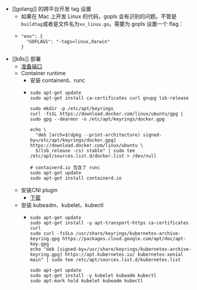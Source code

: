 - [[golang]] 的跨平台开发 tag 设置
	- 如果在 Mac 上开发 Linux 的代码，gopls 会有识别的问题。不管是`buildtag`或者是文件名为`xx_linux.go`。需要为 gopls 设置一个 flag：
	- ```
	  "env": {
	  	"GOFLAGS": "-tags=linux,darwin"
	  }
	  ```
- [[k8s]] 部署
	- [准备端口](https://kubernetes.io/zh-cn/docs/reference/ports-and-protocols/)
	- Container runtime
		- 安装 containerd、runc
		- ```
		  sudo apt-get update
		  sudo apt-get install ca-certificates curl gnupg lsb-release
		  
		  sudo mkdir -p /etc/apt/keyrings
		  curl -fsSL https://download.docker.com/linux/ubuntu/gpg | sudo gpg --dearmor -o /etc/apt/keyrings/docker.gpg
		  
		  echo \
		    "deb [arch=$(dpkg --print-architecture) signed-by=/etc/apt/keyrings/docker.gpg] https://download.docker.com/linux/ubuntu \
		    $(lsb_release -cs) stable" | sudo tee /etc/apt/sources.list.d/docker.list > /dev/null
		    
		  # containerd.io 包含了 runc
		  sudo apt-get update
		  sudo apt-get install containerd.io
		  ```
	- 安装CNI plugin
		- [下载](https://github.com/containernetworking/plugins/releases)
	- 安装 kubeadm、kubelet、kubectl
		- ```
		  sudo apt-get update
		  sudo apt-get install -y apt-transport-https ca-certificates curl
		  sudo curl -fsSLo /usr/share/keyrings/kubernetes-archive-keyring.gpg https://packages.cloud.google.com/apt/doc/apt-key.gpg
		  echo "deb [signed-by=/usr/share/keyrings/kubernetes-archive-keyring.gpg] https://apt.kubernetes.io/ kubernetes-xenial main" | sudo tee /etc/apt/sources.list.d/kubernetes.list
		  
		  sudo apt-get update
		  sudo apt-get install -y kubelet kubeadm kubectl
		  sudo apt-mark hold kubelet kubeadm kubectl
		  ```